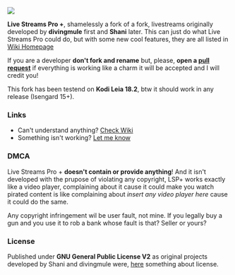 ![](https://i.imgur.com/c7Ks3m8.png)

**Live Streams Pro +**, shamelessly a fork of a fork, livestreams originally developed by **divingmule** first and **Shani** later.
This can just do what Live Streams Pro could do, but with some new cool features, they are all listed in [Wiki Homepage](https://github.com/cttynul/plugin.video.live.streamspro/wiki)

If you are a developer **don't fork and rename** but, please, **open a [pull request](https://github.com/cttynul/plugin.video.live.streamspro/pulls)** if everything is working like a charm it will be accepted and I will credit you! 

This fork has been testend on **Kodi Leia 18.2**, btw it should work in any release (Isengard 15+).

### Links
* Can't understand anything? [Check Wiki](https://github.com/cttynul/plugin.video.live.streamspro/wiki)
* Something isn't working? [Let me know](https://github.com/cttynul/plugin.video.live.streamspro/issues)

### DMCA
Live Streams Pro + **doesn't contain or provide anything**! And it isn't developed with the prupose of violating any copyright, LSP+ works exactly like a video player, complaining about it cause it could make you watch pirated content is like complaining about _insert any video player here_ cause it could do the same. 

Any copyright infringement wil be user fault, not mine. If you legally buy a gun and you use it to rob a bank whose fault is that? Seller or yours?

### License
Published under **GNU General Public License V2** as original projects developed by Shani and divingmule were, [here](https://github.com/cttynul/plugin.video.live.streamspro/blob/master/LICENSE.txt) something about license.

